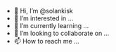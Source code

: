 - 👋 Hi, I’m @solankisk
- 👀 I’m interested in ...
- 🌱 I’m currently learning ...
- 💞️ I’m looking to collaborate on ...
- 📫 How to reach me ...

<!---
solankisk/solankisk is a ✨ special ✨ repository because its `README.md` (this file) appears on your GitHub profile.
You can click the Preview link to take a look at your changes.
--->
